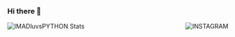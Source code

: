 ### Hi there 👋

<!--
**IMADluvsPYTHON/IMADluvsPYTHON** is a ✨ _special_ ✨ repository because its `README.md` (this file) appears on your GitHub profile.

Here are some ideas to get you started:

- 🔭 I’m currently working on ...
- 🌱 I’m currently learning ...
- 👯 I’m looking to collaborate on ...
- 🤔 I’m looking for help with ...
- 💬 Ask me about ...
- 📫 How to reach me: ...
- 😄 Pronouns: ...
- ⚡ Fun fact: ...
-->
<img 
  align="left"
  alt="IMADluvsPYTHON Stats"
  src="https://github-readme-stats.vercel.app/api?username=IMADluvsPYTHON&show_icon=true&hide_border=true"
/>
<img
  align="right"
  alt="INSTAGRAM"
  src="http://www.washingtonpost.com/express/wp-content/uploads/2016/12/Instagram-logo.gif"/>
